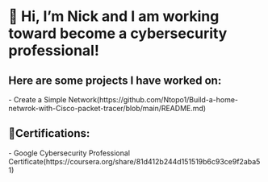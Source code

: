 <h1> 👋 Hi, I’m Nick and I am working toward become a cybersecurity professional!</h1>
<h2>Here are some projects I have worked on:</h2>
- Create a Simple Network(https://github.com/Ntopo1/Build-a-home-netwrok-with-Cisco-packet-tracer/blob/main/README.md)
<h2>📃Certifications:</h2>
- Google Cybersecurity Professional Certificate(https://coursera.org/share/81d412b244d151519b6c93ce9f2aba51)
  


<!---
Ntopo1/Ntopo1 is a ✨ special ✨ repository because its `README.md` (this file) appears on your GitHub profile.
You can click the Preview link to take a look at your changes.
--->
